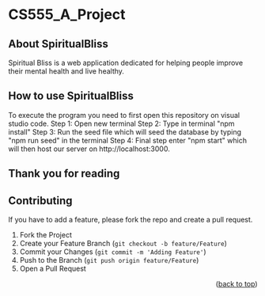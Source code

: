 
# CS555_A_Project
<!-- Spritual Bliss -->
<!-- ABOUT THE PROJECT -->
## About SpiritualBliss
Spiritual Bliss is a web application dedicated for helping people improve their mental health and live healthy.

<!-- Execution -->
## How to use SpiritualBliss
To execute the program you need to first open this repository on visual studio code.
Step 1: Open new terminal
Step 2: Type in terminal "npm install"
Step 3: Run the seed file which will seed the database by typing "npm run seed" in the terminal
Step 4: Final step enter "npm start" which will then host our server on http://localhost:3000.

## Thank you for reading
<!-- CONTRIBUTING -->
## Contributing

If you have to add a feature, please fork the repo and create a pull request.

1. Fork the Project
2. Create your Feature Branch (`git checkout -b feature/Feature`)
3. Commit your Changes (`git commit -m 'Adding Feature'`)
4. Push to the Branch (`git push origin feature/Feature`)
5. Open a Pull Request

<p align="right">(<a href="#top">back to top</a>)</p>
